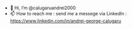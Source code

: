 - 👋 Hi, I’m @calugaruandrei2000
- 📫 How to reach me : send me a messege via LinkedIn : https://www.linkedin.com/in/andrei-george-calugaru

<!---
calugaruandrei2000/calugaruandrei2000 is a ✨ special ✨ repository because its `README.md` (this file) appears on your GitHub profile.
You can click the Preview link to take a look at your changes.
--->
